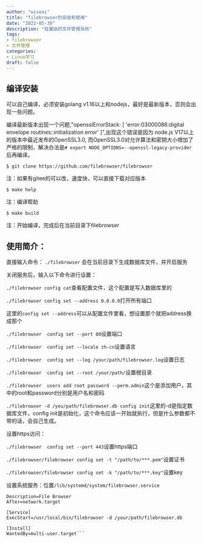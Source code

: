 ```yaml
---
author: "wiseai"
title: "filebrowser的安装和使用"
date: "2022-05-30"
description: "轻量级的文件管理系统"
tags:
- filebrowser
- 文件管理
categories:
- Linux学习
draft: false
---
```


编译安装
--
可以自己编译，必须安装golang v1.16以上和nodejs，最好是最新版本，否则会出现一些问题。

编译最新版本出现一个问题,"opensslErrorStack: [ 'error:03000086:digital envelope routines::initialization error' ]",出现这个错误是因为 node.js V17以上的版本中最近发布的OpenSSL3.0, 而OpenSSL3.0对允许算法和密钥大小增加了严格的限制，解决办法是`# export NODE_OPTIONS=--openssl-legacy-provider`后再编译。
```
$ git clone https://github.com/filebrowser/filebrowser
```
注：如果有gitee的可以改，速度快，可以直接下载对应版本

```
$ make help
```
注：编译帮助

```
$ make build
```
注：开始编译，完成后在当前目录下filebrowser


使用简介：
--
直接输入命令：
`./filebrowser`
会在当前目录下生成数据库文件，并开启服务

关闭服务后，输入以下命令进行设置：

`./filebrowser config cat`查看配置文件，这个配置是写入数据库里的

`./filebrowser config set --address 0.0.0.0`打开所有端口

这里的`config set --address`可以从配置文件里看，想设置那个就把address换成那个

`./filebrowser  config set --port 80`设置端口

`./filebrowser  config set --locale zh-cn`设置语言

`./filebrowser  config set --log /your/path/filebrowser.log`设置日志

`./filebrowser  config set --root /your/path/`设置根目录

`./filebrowser  users add root password --perm.admin`这个是添加用户，其中的root和password分别是用户名和密码

`./filebrowser -d /you/path/filebrowser.db config init`这里的-d是指定数据库文件，config init是初始化，这个命令应该一开始就执行，但是什么参数都不带的话，会自己生成。

设置https访问：

`./filebrowser  config set --port 443`设置https端口

`./filebrowser/filebrowser config set -t "/path/to/***.pem"`设置证书

`./filebrowser/filebrowser config set -k "/path/to/***.key"`设置key

设置系统服务：位置`/lib/systemd/system/filebrowser.service`
```[Unit]
Description=File Browser
After=network.target

[Service]
ExecStart=/usr/local/bin/filebrowser -d /your/path/filebrowser.db

[Install]
WantedBy=multi-user.target```